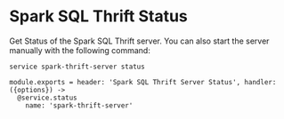 
# Spark SQL Thrift Status

Get Status of  the Spark SQL Thrift server. You can also start the server manually with the
following command:

```
service spark-thrift-server status
```

    module.exports = header: 'Spark SQL Thrift Server Status', handler: ({options}) ->
      @service.status
        name: 'spark-thrift-server'
